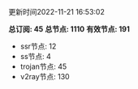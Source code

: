 更新时间2022-11-21 16:53:02

**总订阅: 45**
**总节点: 1110**
**有效节点: 191**
- ssr节点: 12
- ss节点: 4
- trojan节点: 45
- v2ray节点: 130
